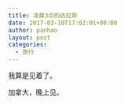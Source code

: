 ```yaml
---
title: 凌晨3点的达拉斯
date: 2017-03-10T17:02:01+00:00
author: panhao
layout: post
categories:
  - 旅行
---
```

我算是见着了。

加拿大，晚上见。